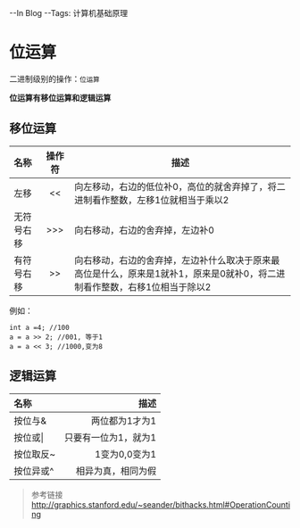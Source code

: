 --In Blog
--Tags: 计算机基础原理

# 位运算
二进制级别的操作：`位运算`

**位运算有移位运算和逻辑运算**

## 移位运算
| 名称           |         操作符    |     描述  |
| :------------- | :---------------:| --------- |
| 左移  | <<  |  向左移动，右边的低位补0，高位的就舍弃掉了，将二进制看作整数，左移1位就相当于乘以2  |
| 无符号右移     |  >>>  |  向右移动，右边的舍弃掉，左边补0  |
| 有符号右移      |  >> | 向右移动，右边的舍弃掉，左边补什么取决于原来最高位是什么，原来是1就补1，原来是0就补0，将二进制看作整数，右移1位相当于除以2  |

例如：
```shell
int a =4; //100
a = a >> 2; //001, 等于1
a = a << 3; //1000,变为8
```

## 逻辑运算
| 名称      |    描述   | 
| :-------- | --------:|
| 按位与&  | 两位都为1才为1 |
| 按位或\|     |   只要有一位为1，就为1 |
| 按位取反~      |    1变为0,0变为1 |
| 按位异或^      |    相异为真，相同为假 |


>参考链接
http://graphics.stanford.edu/~seander/bithacks.html#OperationCounting
